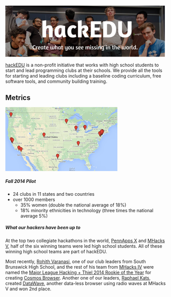 ![header](assets/header.png)

[hackEDU](http://hackedu.us) is a non-profit initiative that works with high
school students to start and lead programming clubs at their schools. We
provide all the tools for starting and leading clubs including a baseline
coding curriculum, free software tools, and community building training.

## Metrics

![map of clubs](assets/map.png)

##### Fall 2014 Pilot

- 24 clubs in 11 states and two countries
- over 1000 members
  - 35% women (double the national average of 18%)
  - 18% minority ethnicities in technology (three times the national average 5%)

##### What our hackers have been up to

At the top two collegiate hackathons in the world, [PennApps
X](http://2014f.pennapps.com/) and [MHacks
V](http://mhacksv.challengepost.com/), half of the six winning teams were led
high school students. All of these winning high school teams are part of
hackEDU.

Most recently, [Rohith Varanasi](http://rohithvaranasi.com/), one of our club
leaders from South Brunswick High School, and the rest of his team from [MHacks
IV](http://mhacks-iv.challengepost.com/) were named the [Major League Hacking +
Thiel 2014 Rookie of the
Year](http://news.mlh.io/cosmos-thiel-rookie-year-2014-mlh-fall-season-02-09-2015)
for creating [Cosmos
Browser](http://www.androidauthority.com/cosmos-browser-sms-data-connection-526654/).
Another one of our leaders, [Raphael Kats](http://raphaelrk.com/), created
[DataWave](http://challengepost.com/software/datawave), another data-less
browser using radio waves at MHacks V and won 2nd place.
